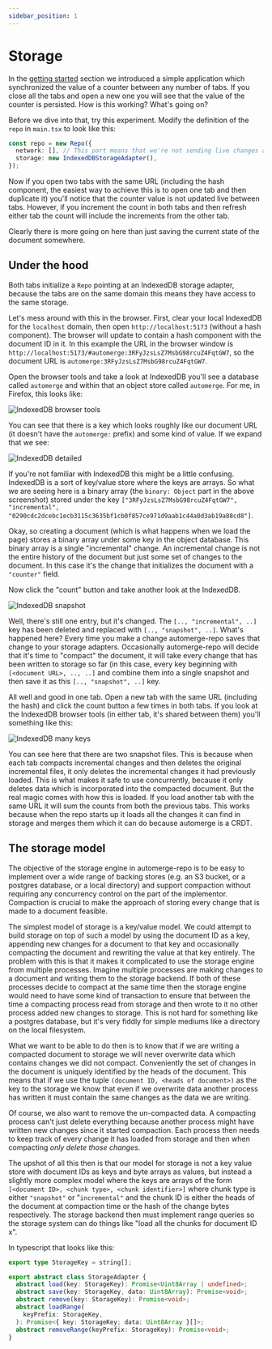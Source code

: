 ```yaml
---
sidebar_position: 1
---
```


# Storage

In the [getting started](../quickstart) section we introduced a simple application which synchronized the value of a counter between any number of tabs. If you close all the tabs and open a new one you will see that the value of the counter is persisted. How is this working? What's going on?

Before we dive into that, try this experiment. Modify the definition of the `repo` in `main.tsx` to look like this:

```typescript
const repo = new Repo({
  network: [], // This part means that we're not sending live changes anywhere
  storage: new IndexedDBStorageAdapter(),
});
```

Now if you open two tabs with the same URL (including the hash component, the easiest way to achieve this is to open one tab and then duplicate it) you'll notice that the counter value is not updated live between tabs. However, if you increment the count in both tabs and then refresh either tab the count will include the increments from the other tab.

Clearly there is more going on here than just saving the current state of the document somewhere.

## Under the hood

Both tabs initialize a `Repo` pointing at an IndexedDB storage adapter, because the tabs are on the same domain this means they have access to the same storage.

Let's mess around with this in the browser. First, clear your local IndexedDB for the `localhost` domain, then open `http://localhost:5173` (without a hash component). The browser will update to contain a hash component with the document ID in it. In this example the URL in the browser window is `http://localhost:5173/#automerge:3RFyJzsLsZ7MsbG98rcuZ4FqtGW7`, so the document URL is `automerge:3RFyJzsLsZ7MsbG98rcuZ4FqtGW7`.

Open the browser tools and take a look at IndexedDB you'll see a database called `automerge` and within that an object store called `automerge`. For me, in Firefox, this looks like:

![IndexedDB browser tools](./indexeddb-screenshot.png)

You can see that there is a key which looks roughly like our document URL (it doesn't have the `automerge:` prefix) and some kind of value. If we expand that we see:

![IndexedDB detailed](./indexedb-screenshot-detailed.png)

If you're not familiar with IndexedDB this might be a little confusing. IndexedDB is a sort of key/value store where the keys are arrays. So what we are seeing here is a binary array (the `binary: Object` part in the above screenshot) stored under the key `["3RFyJzsLsZ7MsbG98rcuZ4FqtGW7", "incremental", "0290cdc2dcebc1ecb3115c3635bf1cb0f857ce971d9aab1c44a0d3ab19a88cd8"]`.

Okay, so creating a document (which is what happens when we load the page) stores a binary array under some key in the object database. This binary array is a single "incremental" change. An incremental change is not the entire history of the document but just some set of changes to the document. In this case it's the change that initializes the document with a `"counter"` field.

Now click the "count" button and take another look at the IndexedDB.

![IndexedDB snapshot](./indexeddb-screenshot-snapshot.png)

Well, there's still one entry, but it's changed. The `[.., "incremental", ..]` key has been deleted and replaced with `[.., "snapshot", ..]`. What's happened here? Every time you make a change automerge-repo saves that change to your storage adapters. Occasionally automerge-repo will decide that it's time to "compact" the document, it will take every change that has been written to storage so far (in this case, every key beginning with `[<document URL>, .., ..]` and combine them into a single snapshot and then save it as this `[.., "snapshot", ..]` key.

All well and good in one tab. Open a new tab with the same URL (including the hash) and click the count button a few times in both tabs. If you look at the IndexedDB browser tools (in either tab, it's shared between them) you'll something like this:

![IndexedDB many keys](./indexeddb-screenshot-manykeys.png)

You can see here that there are two snapshot files. This is because when each tab compacts incremental changes and then deletes the original incremental files, it only deletes the incremental changes it had previously loaded. This is what makes it safe to use concurrently, because it only deletes data which is incorporated into the compacted document. But the real magic comes with how this is loaded. If you load another tab with the same URL it will sum the counts from both the previous tabs. This works because when the repo starts up it loads all the changes it can find in storage and merges them which it can do because automerge is a CRDT.

## The storage model

The objective of the storage engine in automerge-repo is to be easy to implement over a wide range of backing stores (e.g. an S3 bucket, or a postgres database, or a local directory) and support compaction without requiring any concurrency control on the part of the implementor. Compaction is crucial to make the approach of storing every change that is made to a document feasible.

The simplest model of storage is a key/value model. We could attempt to build storage on top of such a model by using the document ID as a key, appending new changes for a document to that key and occasionally compacting the document and rewriting the value at that key entirely. The problem with this is that it makes it complicated to use the storage engine from multiple processes. Imagine multiple processes are making changes to a document and writing them to the storage backend. If both of these processes decide to compact at the same time then the storage engine would need to have some kind of transaction to ensure that between the time a compacting process read from storage and then wrote to it no other process added new changes to storage. This is not hard for something like a postgres database, but it's very fiddly for simple mediums like a directory on the local filesystem.

What we want to be able to do then is to know that if we are writing a compacted document to storage we will never overwrite data which contains changes we did not compact. Conveniently the set of changes in the document is uniquely identified by the heads of the document. This means that if we use the tuple `(document ID, <heads of document>)` as the key to the storage we know that even if we overwrite data another process has written it must contain the same changes as the data we are writing.

Of course, we also want to remove the un-compacted data. A compacting process can't just delete everything because another process might have written new changes since it started compaction. Each process then needs to keep track of every change it has loaded from storage and then when compacting _only delete those changes_.

The upshot of all this then is that our model for storage is not a key value store with document IDs as keys and byte arrays as values, but instead a slightly more complex model where the keys are arrays of the form `[<document ID>, <chunk type>, <chunk identifier>]` where chunk type is either `"snapshot"` or "`incremental"` and the chunk ID is either the heads of the document at compaction time or the hash of the change bytes respectively. The storage backend then must implement range queries so the storage system can do things like "load all the chunks for document ID x".

In typescript that looks like this:

```typescript
export type StorageKey = string[];

export abstract class StorageAdapter {
  abstract load(key: StorageKey): Promise<Uint8Array | undefined>;
  abstract save(key: StorageKey, data: Uint8Array): Promise<void>;
  abstract remove(key: StorageKey): Promise<void>;
  abstract loadRange(
    keyPrefix: StorageKey,
  ): Promise<{ key: StorageKey; data: Uint8Array }[]>;
  abstract removeRange(keyPrefix: StorageKey): Promise<void>;
}
```
